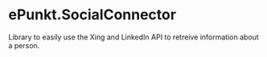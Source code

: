 ePunkt.SocialConnector
======================

Library to easily use the Xing and LinkedIn API to retreive information about a person.
